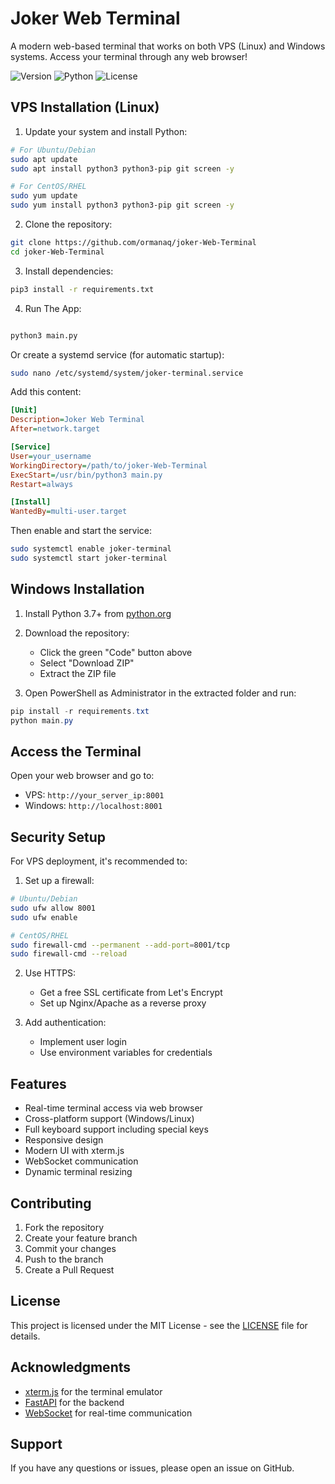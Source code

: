 # Joker Web Terminal

A modern web-based terminal that works on both VPS (Linux) and Windows systems. Access your terminal through any web browser!

![Version](https://img.shields.io/badge/version-1.0.0-blue.svg)
![Python](https://img.shields.io/badge/python-3.7+-green.svg)
![License](https://img.shields.io/badge/license-MIT-blue.svg)

## VPS Installation (Linux)

1. Update your system and install Python:
```bash
# For Ubuntu/Debian
sudo apt update
sudo apt install python3 python3-pip git screen -y

# For CentOS/RHEL
sudo yum update
sudo yum install python3 python3-pip git screen -y
```

2. Clone the repository:
```bash
git clone https://github.com/ormanaq/joker-Web-Terminal
cd joker-Web-Terminal
```

3. Install dependencies:
```bash
pip3 install -r requirements.txt
```

4. Run The App:
```bash

python3 main.py

```

Or create a systemd service (for automatic startup):
```bash
sudo nano /etc/systemd/system/joker-terminal.service
```

Add this content:
```ini
[Unit]
Description=Joker Web Terminal
After=network.target

[Service]
User=your_username
WorkingDirectory=/path/to/joker-Web-Terminal
ExecStart=/usr/bin/python3 main.py
Restart=always

[Install]
WantedBy=multi-user.target
```

Then enable and start the service:
```bash
sudo systemctl enable joker-terminal
sudo systemctl start joker-terminal
```

## Windows Installation

1. Install Python 3.7+ from [python.org](https://www.python.org/downloads/)

2. Download the repository:
   - Click the green "Code" button above
   - Select "Download ZIP"
   - Extract the ZIP file

3. Open PowerShell as Administrator in the extracted folder and run:
```powershell
pip install -r requirements.txt
python main.py
```

## Access the Terminal

Open your web browser and go to:
- VPS: `http://your_server_ip:8001`
- Windows: `http://localhost:8001`

## Security Setup

For VPS deployment, it's recommended to:

1. Set up a firewall:
```bash
# Ubuntu/Debian
sudo ufw allow 8001
sudo ufw enable

# CentOS/RHEL
sudo firewall-cmd --permanent --add-port=8001/tcp
sudo firewall-cmd --reload
```

2. Use HTTPS:
   - Get a free SSL certificate from Let's Encrypt
   - Set up Nginx/Apache as a reverse proxy

3. Add authentication:
   - Implement user login
   - Use environment variables for credentials

## Features

- Real-time terminal access via web browser
- Cross-platform support (Windows/Linux)
- Full keyboard support including special keys
- Responsive design
- Modern UI with xterm.js
- WebSocket communication
- Dynamic terminal resizing

## Contributing

1. Fork the repository
2. Create your feature branch
3. Commit your changes
4. Push to the branch
5. Create a Pull Request

## License

This project is licensed under the MIT License - see the [LICENSE](LICENSE) file for details.

## Acknowledgments

- [xterm.js](https://xtermjs.org/) for the terminal emulator
- [FastAPI](https://fastapi.tiangolo.com/) for the backend
- [WebSocket](https://websockets.readthedocs.io/) for real-time communication

## Support

If you have any questions or issues, please open an issue on GitHub.
